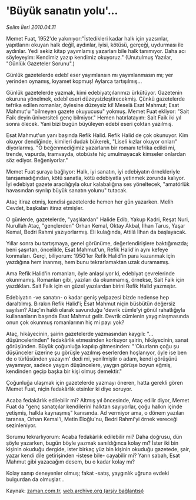 # 'Büyük sanatın yolu'...

*Selim İleri 2010.04.11*

<tr><td class="metin" colspan="2" style="padding-top: 20px; padding-left: 5px; ">Memet Fuat, 1952'de yakınıyor:"İstedikleri kadar halk için yazsınlar, yapıtlarını oku­yan halk değil, aydınlar, iyisi, kötüsü, gerçeği, uydurması ile aydınlar. Yedi sekiz kitap yayımlamış yazarları bile halk tanımı­yor. Daha acı söyleyeyim: Kendimiz yazıp kendimiz okuyoruz." (Unutulmuş Yazılar, "Günlük Gazeteler Sorunu".)</td></tr><tr><td class="metin" colspan="2" style="padding-top: 20px; padding-left: 5px; "><p>Günlük gazetelerde edebî eser yayımlansın mı yayımlanmasın mı; yer yerinden oynamış, kıyamet kopmuş! Aylarca tartışılmış...
<p>Günlük gazetelerde yazmak, kimi edebiyatçılarımızı ürkütüyor. Gazetenin okuruna yönelmek, edebî eseri düzeysizleştirecekmiş. Çün­kü gazetelerde tefrika edilen romanlar, öylesine düzeysiz ki! Me­selâ Esat Mahmut; Esat Mahmut'u "bilmeyen gazete okuyucusu" yok­muş. Memet Fuat ekliyor: "Sait Faik deyin üniversiteli genç bil­miyor." Hemen hatırlatayım: Sait Faik iki yıl sonra ölecek. Yani bizi bugün büyüleyen edebî eseri çoktan yazılmış.
<p>Esat Mahmut'un yanı başında Refik Halid. Refik Halid de çok okunuyor. Kim okuyor dendiğinde, kimileri dudak bükerek, "Liseli kızlar okuyor onları" diyorlarmış. "O beğenmediğimiz yazarların bir romanı tefrika edildi mi, trende, vapurda, tramvayda, otobüste hiç umulmayacak kimseler onlardan söz ediyor. Beğeniyorlar."
<p>Memet Fuat şuraya bağlıyor: Halk, iyi sanatın, iyi edebiyatın örnekleriyle tanışamadığından, kötü sanatla, kötü edebiyatla ye­tinmek zorunda kalıyor. İyi edebiyat gazete aracılığıyla okur ka­labalığına ses yöneltecek, "amatörlük havasından sıyrılıp büyük sanatın yolunu" tutacak.
<p>Ataç itiraz etmiş, kendisi gazetelerde hemen her gün yazarken. Melih Cevdet, başkaları itiraz etmişler.
<p>O günlerde, gazetelerde, "yaşlılardan" Halide Edib, Yakup Kadri, Reşat Nuri, Nurullah Ataç, "gençlerden" Orhan Kemal, Oktay Akbal, İlhan Tarus, Yaşar Kemal, Bedri Rahmi yazıyorlarmış. Eli kulağında, Attilâ İlhan da başlayacak.
<p>Yıllar sonra bu tartışmaya, genel görünüme, değerlendirişlere baktığımızda; beni şaşırtan, öncelikle, Esat Mahmut'un, Refik Halid'in aynı kefeye konmaları. Gerçi, biliyorum: 1950'ler Refik Halid'in para kazanmak için yazdığına hem inanmış, hem bunu tekrar­lamaktan uzak duramamış.
<p>Ama Refik Halid'in romanları, öyle anlaşılıyor ki, edebiyat çevrelerinde okunmamış. Romanları gibi, yazıları da okunmamış, örnekse, Sait Faik için yazdıkları. Sait Faik için en güzel yazılardan birini Refik Halid yazmıştır.
<p>Edebiyatın -ve sanatın- o kadar geniş yelpazesi bizde nedense hep daraltılmış. Bırakın Refik Halid'i; Esat Mahmut niçin büsbütün değersiz sayılsın? Ataç'ın haklı olarak savunduğu 'devrik cümle'yi gönül rahatlığıyla kullananların başında Esat Mahmut gelir. Devrik cümlenin yaygınlaşmasında onun çok okunmuş romanlarının hiç mi pa­yı yok?
<p>Ataç, hikâyecinin, şairin gazetelerde yazmasından kaygılı: "... düşüncelerinden" fedakârlık etmesinden korkuyor şairin, hikâyecinin, sanat görüşünden. Büyük çoğunluğa kapılıp gitmesinden: "'Okurların çoğu şu düşünceler üzerine şu görüşle yazılmış eserler­den hoşlanıyor, öyle ise ben de o türlüsünden yazayım' dedi mi, yenilmiştir o adam, kendi görüşünü yayamıyor, sadece yaygın düşüncelere, yaygın görüşe boyun eğmiş, kendinden geçip başka bir kişi olmuş demektir."
<p>Çoğunluğa ulaşmak için gazetelerde yazmayı öneren, hatta gerekli gören Memet Fuat, niçin fedakârlık etsinler ki diye soruyor.
<p>Acaba fedakârlık edilebilir mi? Altmış yıl öncesinde, Ataç edilir diyor, Memet Fuat da "genç sanatçılar kendilerini halktan sayıyorlar, çoğu halkın içinde yetişmiş, halkla kaynaşmış" kanı­sında. Ad vermiyor ama, o dönem yazıları taransa, Orhan Kemal'i, Metin Eloğlu'nu, Bedri Rahmi'yi örnek vereceği sezinleniyor.
<p>Sorumu tekrarlıyorum: Acaba fedakârlık edilebilir mi? Daha doğrusu, dün şöyle yazarken, bugün böyle yazmak sanıldığınca kolay mı? İster iki bin kişinin okuduğu dergide, ister birkaç yüz bin kişinin okuduğu gazetede, şair, yazar kendi dile getirişinden -is­tese bile- cayabilir mi? Yarın sabah, Esat Mahmut gibi yazacağım desem, bu o kadar kolay mı?
<p>Kolay sanıp deneyenler olmuş; fakat -satış, yaygınlık uğruna evdeki bulgurdan da olmuşlar...<br/></p></p></p></p></p></p></p></p></p></p></p></p></p></p></td></tr>

Kaynak: [zaman.com.tr](http://zaman.com.tr/yazar.do?yazino=971734), [web.archive.org (arşiv bağlantısı)](http://web.archive.org/web/20100515020921/http://www.zaman.com.tr:80/yazar.do?yazino=971734)
